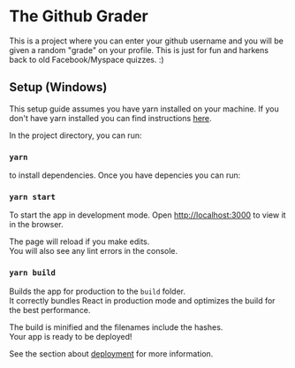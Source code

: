 # The Github Grader

This is a project where you can enter your github username and you will be given a random "grade" on your profile.
This is just for fun and harkens back to old Facebook/Myspace quizzes. :)

## Setup (Windows)

This setup guide assumes you have yarn installed on your machine. If you don't have yarn installed you can find instructions [here](https://classic.yarnpkg.com/en/docs/install/#windows-stable).

In the project directory, you can run:

### `yarn`

to install dependencies. Once you have depencies you can run:

### `yarn start`

To start the app in development mode.
Open [http://localhost:3000](http://localhost:3000) to view it in the browser.

The page will reload if you make edits.\
You will also see any lint errors in the console.

### `yarn build`

Builds the app for production to the `build` folder.\
It correctly bundles React in production mode and optimizes the build for the best performance.

The build is minified and the filenames include the hashes.\
Your app is ready to be deployed!

See the section about [deployment](https://facebook.github.io/create-react-app/docs/deployment) for more information.

